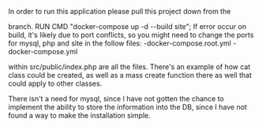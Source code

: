 In order to run this application please pull this project down from the <Main> branch.
RUN CMD "docker-compose up -d --build site";
If error occur on build, it's likely due to port conflicts, so you might need to change the ports for mysql, php and site in the follow files:
-docker-compose.root.yml
-docker-compose.yml

within src/public/index.php are all the files.
There's an example of how cat class could be created, as well as a mass create function there as well that could apply to other classes.

There isn't a need for mysql, since I have not gotten the chance to implement the ability to store the information into the DB, since I have not found a way to make the installation simple.
